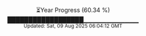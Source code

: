 <p align="center">
⏳Year Progress (60.34 %)<br>
██████████████████▁▁▁▁▁▁▁▁▁▁▁▁ <br>
<sub>Updated: Sat, 09 Aug 2025 06:04:12 GMT</sub>
</p>

